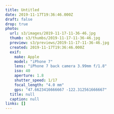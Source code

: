 ```yaml
---
title: Untitled
date: 2019-11-17T19:36:46.000Z
draft: false
drop: true
photo:
  url: s3/images/2019-11-17-11-36-46.jpg
  thumb: s3/thumbs/2019-11-17-11-36-46.jpg
  preview: s3/previews/2019-11-17-11-36-46.jpg
  created: 2019-11-17T19:36:46.000Z
  exif:
    make: Apple
    model: "iPhone 7"
    lens: "iPhone 7 back camera 3.99mm f/1.8"
    iso: 40
    aperture: 1.8
    shutter_speed: 1/17
    focal_length: "4.0 mm"
    gps: "47.6623416666667 -122.312561666667"
  title: null
  caption: null
links: []
---
```

